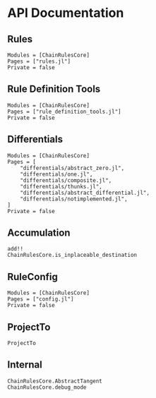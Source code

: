 # API Documentation

## Rules
```@autodocs
Modules = [ChainRulesCore]
Pages = ["rules.jl"]
Private = false
```

## Rule Definition Tools
```@autodocs
Modules = [ChainRulesCore]
Pages = ["rule_definition_tools.jl"]
Private = false
```

## Differentials
```@autodocs
Modules = [ChainRulesCore]
Pages = [
    "differentials/abstract_zero.jl",
    "differentials/one.jl",
    "differentials/composite.jl",
    "differentials/thunks.jl",
    "differentials/abstract_differential.jl",
    "differentials/notimplemented.jl",
]
Private = false
```

## Accumulation
```@docs
add!!
ChainRulesCore.is_inplaceable_destination
```

## RuleConfig
```@autodocs
Modules = [ChainRulesCore]
Pages = ["config.jl"]
Private = false
```

## ProjectTo
```@docs
ProjectTo
```

## Internal
```@docs
ChainRulesCore.AbstractTangent
ChainRulesCore.debug_mode
```